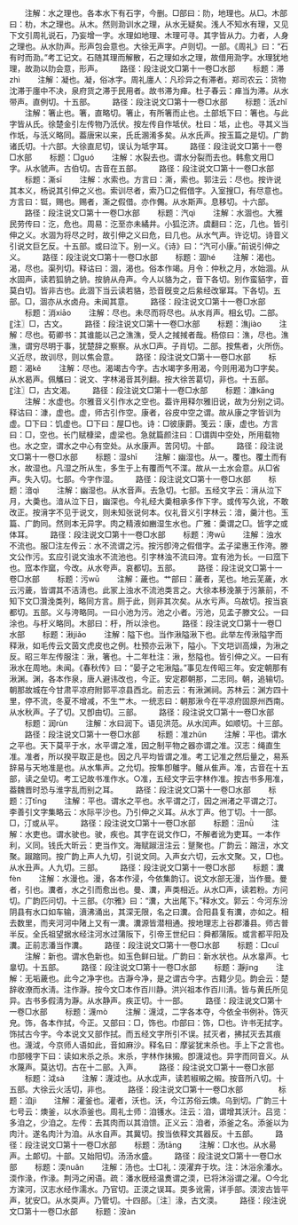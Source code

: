 <!-- { "loadSidebar": true } -->
　　注解：水之理也。各本水下有石字，今删。□部曰：阞，地理也。从□。木部曰：朸，木之理也。从木。然则泐训水之理，从水无疑矣。浅人不知水有理，又见下文引周礼说石，乃妄增一字。水理如地理、木理可寻。其字皆从力。力者，人身之理也。从水阞声。形声包会意也。大徐无声字。卢则切。一部。《周礼》曰：“石有时而泐。”考工记文。石随其理而解散，石之理如水之理，故借用泐字。水理犹地理，故泐以阞会意，形声。
　　路径：段注说文□第十一卷□水部
　　标题：滞zhì
　　注解：凝也。凝，俗冰字。周礼廛人：凡珍异之有滞者。郑司农云：货物沈滞于廛中不决，泉府货之滞于民用者。故书滞为瘅。杜子春云：瘅当为滞。从水带声。直例切。十五部。
　　路径：段注说文□第十一卷□水部
　　标题：汦zhǐ
　　注解：箸止也。箸，直略切。箸止，有所箸而止也。土部坁下曰：箸也。与此字皆从氏。徐楚金引左传物乃汦伏。按左传自作坻伏。杜曰：坻，止也。寻其义当作坁，与汦义略同。葢唐宋以来，氏氐溷淆多矣。从水氏声。按玉篇之是切。广韵诸氏切。十六部。大徐直尼切，误认为坻字耳。
　　路径：段注说文□第十一卷□水部
　　标题：□ɡuó
　　注解：水裂去也。谓水分裂而去也。韩愈文用□字。从水虢声。古伯切。古音在五部。
　　路径：段注说文□第十一卷□水部
　　标题：澌sī
　　注解：水索也。方言曰：澌，索也。郭注云：尽也。按许说其本义，杨说其引伸之义也。索训尽者，索乃□之假借字。入室搜□，有尽意也。方言曰：铤，赐也。赐者，澌之假借。亦作儩。从水斯声。息移切。十六部。
　　路径：段注说文□第十一卷□水部
　　标题：汽qì
　　注解：水涸也。大雅民劳传曰：汔，危也。周易：汔至亦未繘井。小狐汔济。虞翻曰：汔，几也。皆引伸之义。水涸为将尽之时，故引伸之义曰危，曰几也。从水气声。许讫切。诗音义引说文巨乞反。十五部。或曰泣下。别一义。《诗》曰：“汽可小康。”前说引伸之义。
　　路径：段注说文□第十一卷□水部
　　标题：涸hé
　　注解：渴也。渴，尽也。渠列切。释诂曰：涸，渴也。俗本作竭。月令：仲秋之月，水始涸。从水固声，读若狐貈之貈。按貈从舟声。今人以貉为之，音下各切。别作蛮貊字，音莫白切。皆非古也。此涸下当云读若貉，恐音旣变之后絫经改窜耳。下各切。五部。□，涸亦从水卤舟。未闻其意。
　　路径：段注说文□第十一卷□水部
　　标题：消xiāo
　　注解：尽也。未尽而将尽也。从水肖声。相幺切。二部。〖注〗□，古文。
　　路径：段注说文□第十一卷□水部
　　标题：潐jiào
　　注解：尽也。荀卿书：其谁能以己之潐潐，受人之掝掝者哉。杨倞曰：潐，尽也。潐潐，谓穷尽明于事，犹楚辞之察察。从水□声。子肖切。二部。按焦者，火所伤。义近尽，故训尽，则以焦会意。
　　路径：段注说文□第十一卷□水部
　　标题：渴kě
　　注解：尽也。渴竭古今字。古水竭字多用渴，今则用渴为□字矣。从水曷声。佩觿曰：说文、字林渴音其列翻。按大徐苦葛切，非也。十五部。〖注〗□，古文渴。
　　路径：段注说文□第十一卷□水部
　　标题：漮kānɡ
　　注解：水虚也。尔雅音义引作水之空也。葢许用释尔雅旧说，故为分别之词。释诂曰：漮，虚也。虚，师古引作空。康者，谷皮中空之谓。故从康之字皆训为虚。□下曰：饥虚也。□下曰：屋□也。诗：□彼康爵。笺云：康，虚也。方言曰：□，空也。长门赋槺梁，虚梁也。急就篇颜注曰：□谓舆中空处，所用载物也。水之空，谓水之中心有空处。从水康声。苦冈切。十部。
　　路径：段注说文□第十一卷□水部
　　标题：湿shī
　　注解：幽湿也。从一。覆也。覆土而有水，故湿也。凡湿之所从生，多生于上有覆而气不渫。故从一土水会意。从□省声。失入切。七部。今字作湿。
　　路径：段注说文□第十一卷□水部
　　标题：湆qì
　　注解：幽湿也。从水音声。去急切。七部。五经文字云：湇从泣下月，大羮也。湆从泣下日，幽深也。今礼经大羮相承多作下字。或传写久讹，不敢改正。按湇字不见于说文，则未知张说何本。仪礼音义引字林云：湆，羹汁也。玉篇、广韵同。然则本无异字。肉之精液如豳湿生水也。广雅：羮谓之□。皆字之或体耳。
　　路径：段注说文□第十一卷□水部
　　标题：洿wū
　　注解：浊水不流也。服□注左传云：水不流谓之污。按污卽洿之假借字。孟子梁惠王作洿。滕文公作污。玄应引说文浊水不流池也。引字林浊不流曰洿。宜有池为长。一曰窊下也。窊本作窳，今改。从水夸声。哀都切。五部。
　　路径：段注说文□第十一卷□水部
　　标题：污wū
　　注解：薉也。艹部曰：薉者，芜也。地云芜薉，水云污薉，皆谓其不洁淸也。此冡上浊水不流池类言之。大徐本移浼篆于污篆前，不知下文□灒浼类列，略同方言。厕于此，则非其次矣。从水亏声。乌故切。按当哀都切。五部。义与洿略同。一曰小池为污。池之小者。污池，见孟子滕文公。一曰涂也。与杅义略同。木部曰：杅，所以涂也。
　　路径：段注说文□第十一卷□水部
　　标题：湫jiǎo
　　注解：隘下也。当作湫隘湫下也。此举左传湫隘字而释湫，如毛传云文茵文虎皮也之例。杜预亦云湫下，隘小。下文垲训高燥，为湫之反。昭三年左传服注：湫，箸也。十二年杜注：湫，愁隘也。皆引伸之义。一曰有湫水在周地。未闻。《春秋传》曰：“晏子之宅湫隘。”事见左传昭三年。安定朝那有湫渊。渊，各本作泉，唐人避讳改也，今正。安定郡朝那，二志同。朝，追输切。朝那故城在今甘肃平凉府附郭平凉县西北。前志云：有湫渊祠。苏林云：渊方四十里，停不流，冬夏不增减，不生艹木。一统志曰：朝那湫今在平凉府固原州西南。从水秋声。子了切。又卽由切。三部。
　　路径：段注说文□第十一卷□水部
　　标题：润rùn
　　注解：水曰润下。语见洪范。从水闰声。如顺切。十三部。
　　路径：段注说文□第十一卷□水部
　　标题：准zhǔn
　　注解：平也。谓水之平也。天下莫平于水，水平谓之准，因之制平物之器亦谓之准。汉志：绳直生准。准者，所以揆平取正是也。因之凡平均皆谓之准。考工记准之然后量之，易系辞易与天地准是也。从水隼声。之允切。按隼卽鵻字。鵻从隹声。准，古音在十五部，读之垒切。考工记故书准作水。○准，五经文字云字林作准。按古书多用准，葢魏晋时恐与淮字乱而别之耳。
　　路径：段注说文□第十一卷□水部
　　标题：汀tīnɡ
　　注解：平也。谓水之平也。水平谓之汀，因之洲渚之平谓之汀。李善引文字集略云：水际平沙也。乃引伸之义耳。从水丁声。他丁切。十一部。□，汀或从平。
　　路径：段注说文□第十一卷□水部
　　标题：沑nǜ
　　注解：水吏也。谓水驶也。驶，疾也。其字在说文作□，不解者讹为吏耳。一本作利，义同。钱氏大昕云：吏当作文。海赋踧沑注云：蹵聚也。广韵云：蹜沑，水文聚。踧蹜同。按广韵上声人九切，引说文同。入声女六切，云水文聚。又，□也。从水丑声。人九切。三部。
　　路径：段注说文□第十一卷□水部
　　标题：瀵fèn
　　注解：水漫也。漫，各本作浸，今依集韵订。说文水部无漫，当作曼。曼者，引也。瀵者，水之引而愈出也。曼、瀵，声类相近。从水□声，读若粉。方问切。广韵匹问切。十三部。《尔雅》曰：“瀵，大出尾下。”释水文。郭云：今河东汾阴县有水口如车输，濆沸涌出，其深无限，名之曰瀵。合阳县复有瀵，亦如之。相去数里，而夹河河中陼上又有一瀵。瀵源皆潜相通。按地理志上谷郡潘县。师古普半反。全氏祖望据水经注河水过蒲阪下，引帝王世纪曰：舜都蒲阪。或言都平阳及瀵。正前志潘当作瀵。
　　路径：段注说文□第十一卷□水部
　　标题：□cuǐ
　　注解：新也。谓水色新也。如玉色鲜曰玼。广韵曰：新水状也。从水辠声。七辠切。十五部。
　　路径：段注说文□第十一卷□水部
　　标题：瀞jìnɡ
　　注解：无垢薉也。此今之净字也。古瀞今净，是之谓古今字。古籍少见。韵会云：楚辞收潦而水淸。注作瀞。按今文□本作百川静。洪兴祖本作百川淸。皆与黄氏所见异。古书多假淸为瀞。从水静声。疾正切。十一部。
　　路径：段注说文□第十一卷□水部
　　标题：瀎mò
　　注解：瀎泧，二字各本夺，今依全书例补。饰灭皃。饰，各本作拭，今正。又部曰：□，饰也。巾部曰：饰，□也。许书无拭字。饰拭古今字。今本说文又部作拭。而五经文字所引不误。拭灭者，拂拭灭去其痕也。瀎泧，今京师人语如此，音如麻沙。释名曰：摩娑犹末杀也。手上下之言也。巾部帴字下曰：读如末杀之杀。末杀，字林作抹摋。卽瀎泧也。异字而同音义。从水蔑声。莫达切。古在十二部。入声。
　　路径：段注说文□第十一卷□水部
　　标题：泧sà
　　注解：瀎泧也。从水戉声，读若椒樧之樧。按音所八切。十五部。大徐云火活切，非也。
　　路径：段注说文□第十一卷□水部
　　
　　标题：洎jì
　　注解：灌釜也。灌者，沃也。沃，今江苏俗云燠。乌到切。广韵三十七号云：燠釜，以水添釜也。周礼士师：洎镬水。注云：洎，谓增其沃汁。吕览：多洎之，少洎之。左传：去其肉而以其洎馈。正义云：洎者，添釜之名。添釜以为肉汁。遂名肉汁为洎。从水自声。其冀切。按当依释文其器反。十五部。
　　路径：段注说文□第十一卷□水部
　　标题：汤tānɡ
　　注解：□水也。从水昜声。土郞切。十部。又始阳切。汤汤水盛。
　　路径：段注说文□第十一卷□水部
　　标题：渜nuǎn
　　注解：汤也。士□礼：渜濯弃于坎。注：沐浴余潘水。渜作湪，作湪。荆沔之闲语。疏：潘水旣经温煑谓之渜，已将沐浴谓之濯。○今北方滦河，汉志水经作濡水。乃官切。正渜之误耳。耎多讹需，详手部。渜洝古皆平声，犹安□。从水耎声。乃管切。十四部。〖注〗湪，古文渜。
　　路径：段注说文□第十一卷□水部
　　标题：洝àn
